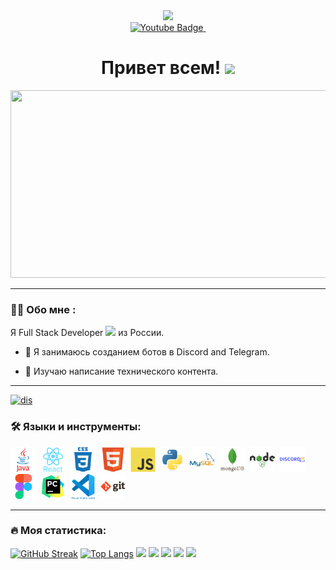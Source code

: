 <div id="header" align="center">
  <img src="https://media.giphy.com/media/M9gbBd9nbDrOTu1Mqx/giphy.gif" width="100"/>
</div>
<div id="badges" align="center">
  <a href="https://www.youtube.com/watch?v=l-NdrEtf1Fw">
    <img src="https://img.shields.io/badge/YouTube-red?style=for-the-badge&logo=youtube&logoColor=white" alt="Youtube Badge"/>
    <img src="https://komarev.com/ghpvc/?username=your-github-Whymedreame&style=flat-square&color=blue" alt=""/>
  </a>
</div>
<h1 align="center">
  Привет всем!
  <img src="https://media.giphy.com/media/hvRJCLFzcasrR4ia7z/giphy.gif" width="30px"/>
</h1>
<div align="center">
  <img src="https://media.giphy.com/media/dWesBcTLavkZuG35MI/giphy.gif" width="600" height="300"/>
</div>

---

### :woman_technologist: Обо мне :
Я Full Stack Developer <img src="https://media.giphy.com/media/WUlplcMpOCEmTGBtBW/giphy.gif" width="30"> из России.
- :telescope: Я занимаюсь созданием ботов в Discord and Telegram.

- :seedling:  Изучаю написание технического контента.

---

[![dis](https://discord.c99.nl/widget/theme-3/924148364143120414.png )](https://discord.com/users/924148364143120414/)

### :hammer_and_wrench: Языки и инструменты:
<div>
  <img src="https://github.com/devicons/devicon/blob/master/icons/java/java-original-wordmark.svg" title="Java" alt="Java" width="40" height="40"/>&nbsp;
  <img src="https://github.com/devicons/devicon/blob/master/icons/react/react-original-wordmark.svg" title="React" alt="React" width="40" height="40"/>&nbsp;
  <img src="https://github.com/devicons/devicon/blob/master/icons/css3/css3-plain-wordmark.svg"  title="CSS3" alt="CSS" width="40" height="40"/>&nbsp;
  <img src="https://github.com/devicons/devicon/blob/master/icons/html5/html5-original.svg" title="HTML5" alt="HTML" width="40" height="40"/>&nbsp;
  <img src="https://github.com/devicons/devicon/blob/master/icons/javascript/javascript-original.svg" title="JavaScript" alt="JavaScript" width="40" height="40"/>&nbsp;
  <img src="https://github.com/devicons/devicon/blob/master/icons/python/python-original.svg" title="python" alt="AWS" width="40" height="40"/>&nbsp;
  <img src="https://github.com/devicons/devicon/blob/master/icons/mysql/mysql-original-wordmark.svg" title="MySQL"  alt="MySQL" width="40" height="40"/>&nbsp;
  <img src="https://github.com/devicons/devicon/blob/master/icons/mongodb/mongodb-original-wordmark.svg" title="mongodb"  alt="mongodb" width="40" height="40"/>&nbsp;
  <img src="https://github.com/devicons/devicon/blob/master/icons/nodejs/nodejs-original-wordmark.svg" title="NodeJS" alt="NodeJS" width="40" height="40"/>&nbsp;
  <img src="https://github.com/devicons/devicon/blob/master/icons/discordjs/discordjs-original-wordmark.svg" title="discordjs" alt="AWS" width="40" height="40"/>&nbsp;
  <img src="https://github.com/devicons/devicon/blob/master/icons/figma/figma-original.svg" title="figma" alt="figma" width="40" height="40"/>&nbsp;
  <img src="https://github.com/devicons/devicon/blob/master/icons/pycharm/pycharm-original.svg" title="pycharm" alt="AWS" width="40" height="40"/>&nbsp;
  <img src="https://github.com/devicons/devicon/blob/master/icons/vscode/vscode-original-wordmark.svg" title="vscode" alt="AWS" width="40" height="40"/>&nbsp;
  <img src="https://github.com/devicons/devicon/blob/master/icons/git/git-original-wordmark.svg" title="Git" **alt="Git" width="40" height="40"/>
  
</div>

---

### :fire: Моя статистика:
[![GitHub Streak](https://github-readme-streak-stats.herokuapp.com?user=Whymedream&theme=onedark)](https://git.io/streak-stats)
[![Top Langs](https://github-readme-stats.vercel.app/api/top-langs/?username=Whymedream&layout=compact&theme=vision-friendly-dark)](https://github.com/anuraghazra/github-readme-stats)
![](https://github-profile-summary-cards.vercel.app/api/cards/profile-details?username=Whymedream&theme=solarized_dark)
![](https://github-profile-summary-cards.vercel.app/api/cards/most-commit-language?username=Whymedream&theme=solarized_dark)
![](https://github-profile-summary-cards.vercel.app/api/cards/repos-per-language?username=Whymedream&theme=solarized_dark)
![](https://github-profile-summary-cards.vercel.app/api/cards/stats?username=Whymedream&theme=solarized_dark)
![](https://github-profile-summary-cards.vercel.app/api/cards/productive-time?username=Whymedream&theme=solarized_dark)
